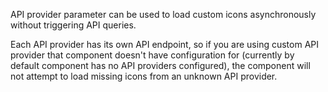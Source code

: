 API provider parameter can be used to load custom icons asynchronously without triggering API queries.

Each API provider has its own API endpoint, so if you are using custom API provider that component doesn't have configuration for (currently by default component has no API providers configured), the component will not attempt to load missing icons from an unknown API provider.
